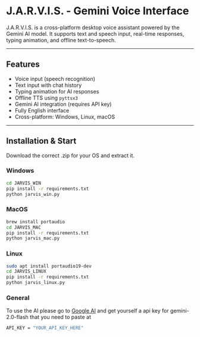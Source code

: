# J.A.R.V.I.S. - Gemini Voice Interface

J.A.R.V.I.S. is a cross-platform desktop voice assistant powered by the Gemini AI model. It supports text and speech input, real-time responses, typing animation, and offline text-to-speech.

---

## Features

- Voice input (speech recognition)
- Text input with chat history
- Typing animation for AI responses
- Offline TTS using `pyttsx3`
- Gemini AI integration (requires API key)
- Fully English interface
- Cross-platform: Windows, Linux, macOS

---

## Installation & Start
Download the correct .zip for your OS and extract it. 
### Windows
```bash
cd JARVIS_WIN
pip install -r requirements.txt
python jarvis_win.py
```
### MacOS
```bash
brew install portaudio
cd JARVIS_MAC
pip install -r requirements.txt
python jarvis_mac.py
```

### Linux
```bash
sudo apt install portaudio19-dev
cd JARVIS_LINUX
pip install -r requirements.txt
python jarvis_linux.py
```

### General

To use the AI please go to [Google AI](https://ai.google.dev/gemini-api/docs?hl) and get yourself a api key for gemini-2.0-flash that you need to paste at
```bash
API_KEY = "YOUR_API_KEY_HERE"
```
